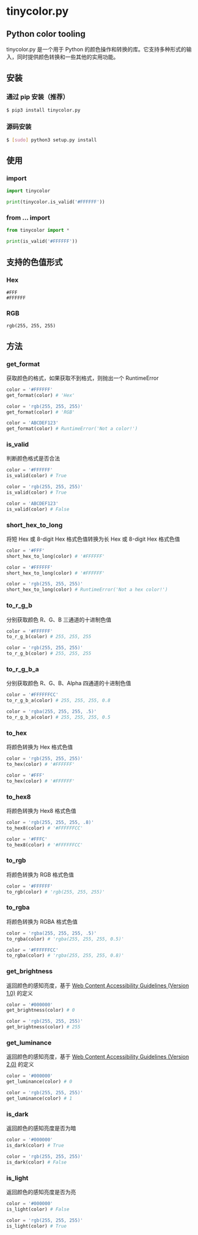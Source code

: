 # tinycolor.py

## Python color tooling

tinycolor.py 是一个用于 Python 的颜色操作和转换的库。它支持多种形式的输入，同时提供颜色转换和一些其他的实用功能。

## 安装

### 通过 pip 安装（推荐）

```bash
$ pip3 install tinycolor.py
```

### 源码安装

```bash
$ [sudo] python3 setup.py install
```

## 使用

### import

```python
import tinycolor

print(tinycolor.is_valid('#FFFFFF'))
```

### from ... import

```python
from tinycolor import *

print(is_valid('#FFFFFF'))
```

## 支持的色值形式

### Hex

```plain
#FFF
#FFFFFF
```

### RGB

```plain
rgb(255, 255, 255)
```

## 方法

### get_format

获取颜色的格式，如果获取不到格式，则抛出一个 RuntimeError

```python
color = '#FFFFFF'
get_format(color) # 'Hex'

color = 'rgb(255, 255, 255)'
get_format(color) # 'RGB'

color = 'ABCDEF123'
get_format(color) # RuntimeError('Not a color!')
```

### is_valid

判断颜色格式是否合法

```python
color = '#FFFFFF'
is_valid(color) # True

color = 'rgb(255, 255, 255)'
is_valid(color) # True

color = 'ABCDEF123'
is_valid(color) # False
```

### short_hex_to_long

将短 Hex 或 8-digit Hex 格式色值转换为长 Hex 或 8-digit Hex 格式色值

```python
color = '#FFF'
short_hex_to_long(color) # '#FFFFFF'

color = '#FFFFFF'
short_hex_to_long(color) # '#FFFFFF'

color = 'rgb(255, 255, 255)'
short_hex_to_long(color) # RuntimeError('Not a hex color!')
```

### to_r_g_b

分别获取颜色 R、G、B 三通道的十进制色值

```python
color = '#FFFFFF'
to_r_g_b(color) # 255, 255, 255

color = 'rgb(255, 255, 255)'
to_r_g_b(color) # 255, 255, 255
```

### to_r_g_b_a

分别获取颜色 R、G、B、Alpha 四通道的十进制色值

```python
color = '#FFFFFFCC'
to_r_g_b_a(color) # 255, 255, 255, 0.8

color = 'rgba(255, 255, 255, .5)'
to_r_g_b_a(color) # 255, 255, 255, 0.5
```

### to_hex

将颜色转换为 Hex 格式色值

```python
color = 'rgb(255, 255, 255)'
to_hex(color) # '#FFFFFF'

color = '#FFF'
to_hex(color) # '#FFFFFF'
```

### to_hex8

将颜色转换为 Hex8 格式色值

```python
color = 'rgb(255, 255, 255, .8)'
to_hex8(color) # '#FFFFFFCC'

color = '#FFFC'
to_hex8(color) # '#FFFFFFCC'
```

### to_rgb

将颜色转换为 RGB 格式色值

```python
color = '#FFFFFF'
to_rgb(color) # 'rgb(255, 255, 255)'
```

### to_rgba

将颜色转换为 RGBA 格式色值

```python
color = 'rgba(255, 255, 255, .5)'
to_rgba(color) # 'rgba(255, 255, 255, 0.5)'

color = '#FFFFFFCC'
to_rgba(color) # 'rgba(255, 255, 255, 0.8)'
```

### get_brightness

返回颜色的感知亮度，基于 [Web Content Accessibility Guidelines (Version 1.0)](https://www.w3.org/TR/AERT/#color-contrast) 的定义

```python
color = '#000000'
get_brightness(color) # 0

color = 'rgb(255, 255, 255)'
get_brightness(color) # 255
```

### get_luminance

返回颜色的感知亮度，基于 [Web Content Accessibility Guidelines (Version 2.0)](https://www.w3.org/TR/2008/REC-WCAG20-20081211/#contrast-ratiodef) 的定义

```python
color = '#000000'
get_luminance(color) # 0

color = 'rgb(255, 255, 255)'
get_luminance(color) # 1
```

### is_dark

返回颜色的感知亮度是否为暗

```python
color = '#000000'
is_dark(color) # True

color = 'rgb(255, 255, 255)'
is_dark(color) # False
```

### is_light

返回颜色的感知亮度是否为亮

```python
color = '#000000'
is_light(color) # False

color = 'rgb(255, 255, 255)'
is_light(color) # True
```
